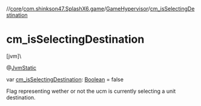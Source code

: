//[core](../../../index.md)/[com.shinkson47.SplashX6.game](../index.md)/[GameHypervisor](index.md)/[cm_isSelectingDestination](cm_is-selecting-destination.md)

# cm_isSelectingDestination

[jvm]\

@[JvmStatic](https://kotlinlang.org/api/latest/jvm/stdlib/kotlin.jvm/-jvm-static/index.html)

var [cm_isSelectingDestination](cm_is-selecting-destination.md): [Boolean](https://kotlinlang.org/api/latest/jvm/stdlib/kotlin/-boolean/index.html) = false

Flag representing wether or not the ucm is currently selecting a unit destination.
